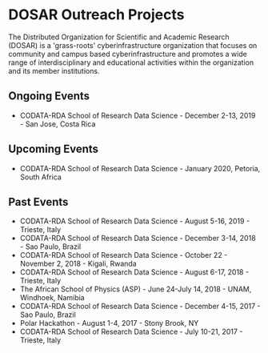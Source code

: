 # DOSAR Outreach Projects

The Distributed Organization for Scientific and Academic Research (DOSAR) is a 'grass-roots' cyberinfrastructure organization that focuses on community and campus based cyberinfrastructure and promotes a wide range of interdisciplinary and educational activities within the organization and its member institutions.

## Ongoing Events
   * CODATA-RDA School of Research Data Science - December 2-13, 2019 - San Jose, Costa Rica
   
## Upcoming Events
   * CODATA-RDA School of Research Data Science - January 2020, Petoria, South Africa

## Past Events
   * CODATA-RDA School of Research Data Science - August 5-16, 2019 - Trieste, Italy
   * CODATA-RDA School of Research Data Science - December 3-14, 2018 - Sao Paulo, Brazil
   * CODATA-RDA School of Research Data Science - October 22 - November 2, 2018 - Kigali, Rwanda
   * CODATA-RDA School of Research Data Science - August 6-17, 2018 - Trieste, Italy
   * The African School of Physics (ASP) - June 24-July 14, 2018 - UNAM, Windhoek, Namibia
   * CODATA-RDA School of Research Data Science - December 4-15, 2017 - Sao Paulo, Brazil
   * Polar Hackathon - August 1-4, 2017 - Stony Brook, NY
   * CODATA-RDA School of Research Data Science - July 10-21, 2017 - Trieste, Italy
